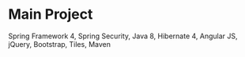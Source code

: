 Main Project
==========================

Spring Framework 4,
Spring Security,
Java 8,
Hibernate 4,
Angular JS,
jQuery,
Bootstrap,
Tiles,
Maven

 